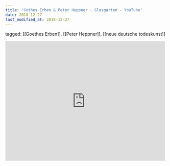```yaml
---
title: 'Gothes Erben & Peter Heppner - Glasgarten - YouTube'
date: 2018-12-27
last_modified_at: 2018-12-27
---
```

tagged: [[Goethes Erben]], [[Peter Heppner]], [[neue deutsche todeskunst]]
<iframe allow="accelerometer; autoplay; clipboard-write; encrypted-media; gyroscope; picture-in-picture" allowfullscreen="" frameborder="0" height="375" id="youtube_iframe" src="https://www.youtube.com/embed/WBafgxzth9g?feature=oembed&amp;enablejsapi=1&amp;origin=https://safe.txmblr.com&amp;wmode=opaque" width="500"></iframe>
